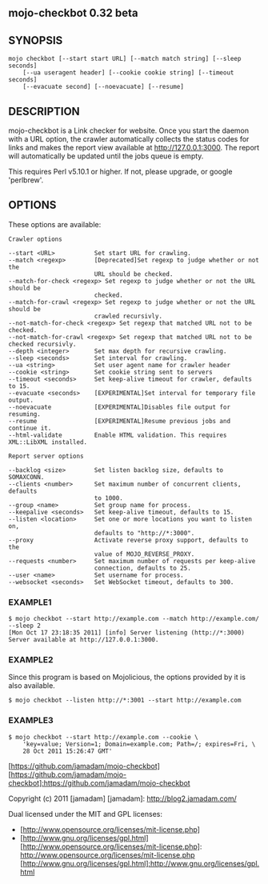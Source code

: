 mojo-checkbot 0.32 beta
---------------

## SYNOPSIS
    
    mojo checkbot [--start start URL] [--match match string] [--sleep seconds]
        [--ua useragent header] [--cookie cookie string] [--timeout seconds]
        [--evacuate second] [--noevacuate] [--resume]

## DESCRIPTION

mojo-checkbot is a Link checker for website. Once you start the daemon with
a URL option, the crawler automatically collects the status codes for links and
makes the report view available at http://127.0.0.1:3000. The report will
automatically be updated until the jobs queue is empty.

This requires Perl v5.10.1 or higher. If not, please upgrade, or google
'perlbrew'.

## OPTIONS

These options are available:

    Crawler options
    
    --start <URL>           Set start URL for crawling.
    --match <regexp>        [Deprecated]Set regexp to judge whether or not the
                            URL should be checked.
    --match-for-check <regexp> Set regexp to judge whether or not the URL should be
                            checked.
    --match-for-crawl <regexp> Set regexp to judge whether or not the URL should be
                            crawled recursivly.
    --not-match-for-check <regexp> Set regexp that matched URL not to be checked.
    --not-match-for-crawl <regexp> Set regexp that matched URL not to be checked recursivly.
    --depth <integer>       Set max depth for recursive crawling.
    --sleep <seconds>       Set interval for crawling.
    --ua <string>           Set user agent name for crawler header
    --cookie <string>       Set cookie string sent to servers
    --timeout <seconds>     Set keep-alive timeout for crawler, defaults to 15.
    --evacuate <seconds>    [EXPERIMENTAL]Set interval for temporary file output.
    --noevacuate            [EXPERIMENTAL]Disables file output for resuming.
    --resume                [EXPERIMENTAL]Resume previous jobs and continue it.
    --html-validate         Enable HTML validation. This requires XML::LibXML installed.
    
    Report server options
    
    --backlog <size>        Set listen backlog size, defaults to SOMAXCONN.
    --clients <number>      Set maximum number of concurrent clients, defaults
                            to 1000.
    --group <name>          Set group name for process.
    --keepalive <seconds>   Set keep-alive timeout, defaults to 15.
    --listen <location>     Set one or more locations you want to listen on,
                            defaults to "http://*:3000".
    --proxy                 Activate reverse proxy support, defaults to the
                            value of MOJO_REVERSE_PROXY.
    --requests <number>     Set maximum number of requests per keep-alive
                            connection, defaults to 25.
    --user <name>           Set username for process.
    --websocket <seconds>   Set WebSocket timeout, defaults to 300.

### EXAMPLE1

    $ mojo checkbot --start http://example.com --match http://example.com/ --sleep 2
    [Mon Oct 17 23:18:35 2011] [info] Server listening (http://*:3000)
    Server available at http://127.0.0.1:3000.

### EXAMPLE2

Since this program is based on Mojolicious, the options provided by it is
also available.

    $ mojo checkbot --listen http://*:3001 --start http://example.com

### EXAMPLE3

    $ mojo checkbot --start http://example.com --cookie \
        'key=value; Version=1; Domain=example.com; Path=/; expires=Fri, \
        28 Oct 2011 15:26:47 GMT'

[https://github.com/jamadam/mojo-checkbot]
[https://github.com/jamadam/mojo-checkbot]:https://github.com/jamadam/mojo-checkbot

Copyright (c) 2011 [jamadam]
[jamadam]: http://blog2.jamadam.com/

Dual licensed under the MIT and GPL licenses:

- [http://www.opensource.org/licenses/mit-license.php]
- [http://www.gnu.org/licenses/gpl.html]
[http://www.opensource.org/licenses/mit-license.php]: http://www.opensource.org/licenses/mit-license.php
[http://www.gnu.org/licenses/gpl.html]:http://www.gnu.org/licenses/gpl.html